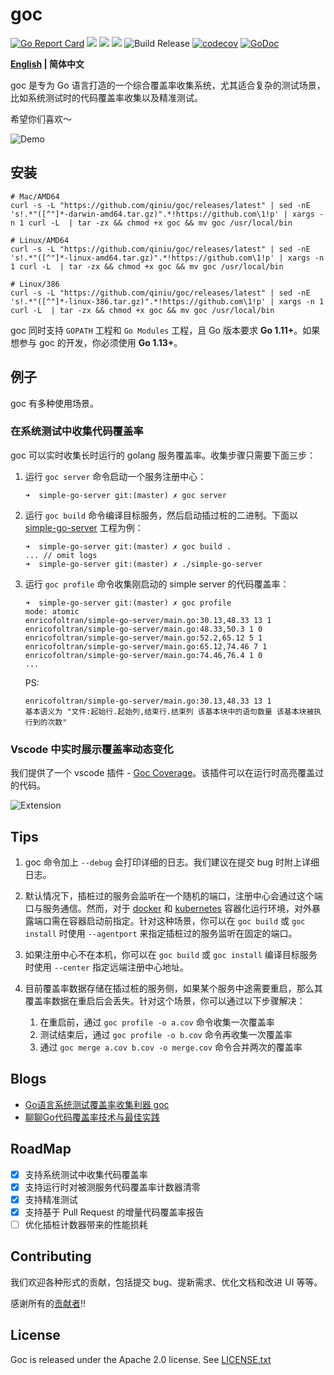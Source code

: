 # goc

[![Go Report Card](https://goreportcard.com/badge/github.com/qiniu/goc)](https://goreportcard.com/report/github.com/qiniu/goc)
![](https://github.com/qiniu/goc/workflows/ut-check/badge.svg)
![](https://github.com/qiniu/goc/workflows/style-check/badge.svg)
![](https://github.com/qiniu/goc/workflows/e2e%20test/badge.svg)
![Build Release](https://github.com/qiniu/goc/workflows/Build%20Release/badge.svg)
[![codecov](https://codecov.io/gh/qiniu/goc/branch/master/graph/badge.svg)](https://codecov.io/gh/qiniu/goc)
[![GoDoc](https://godoc.org/github.com/qiniu/goc?status.svg)](https://godoc.org/github.com/qiniu/goc)

**[English](./README.md) | 简体中文**

goc 是专为 Go 语言打造的一个综合覆盖率收集系统，尤其适合复杂的测试场景，比如系统测试时的代码覆盖率收集以及精准测试。

希望你们喜欢～

![Demo](docs/images/intro.gif)

## 安装

```
# Mac/AMD64
curl -s -L "https://github.com/qiniu/goc/releases/latest" | sed -nE 's!.*"([^"]*-darwin-amd64.tar.gz)".*!https://github.com\1!p' | xargs -n 1 curl -L  | tar -zx && chmod +x goc && mv goc /usr/local/bin

# Linux/AMD64
curl -s -L "https://github.com/qiniu/goc/releases/latest" | sed -nE 's!.*"([^"]*-linux-amd64.tar.gz)".*!https://github.com\1!p' | xargs -n 1 curl -L  | tar -zx && chmod +x goc && mv goc /usr/local/bin

# Linux/386
curl -s -L "https://github.com/qiniu/goc/releases/latest" | sed -nE 's!.*"([^"]*-linux-386.tar.gz)".*!https://github.com\1!p' | xargs -n 1 curl -L  | tar -zx && chmod +x goc && mv goc /usr/local/bin

```

goc 同时支持 `GOPATH` 工程和 `Go Modules` 工程，且 Go 版本要求 **Go 1.11+**。如果想参与 goc 的开发，你必须使用 **Go 1.13+**。

## 例子

goc 有多种使用场景。

### 在系统测试中收集代码覆盖率

goc 可以实时收集长时运行的 golang 服务覆盖率。收集步骤只需要下面三步：

1. 运行 `goc server` 命令启动一个服务注册中心：
    ```
    ➜  simple-go-server git:(master) ✗ goc server
    ```
2. 运行 `goc build` 命令编译目标服务，然后启动插过桩的二进制。下面以 [simple-go-server](https://github.com/CarlJi/simple-go-server) 工程为例：
    ```
    ➜  simple-go-server git:(master) ✗ goc build .
    ... // omit logs
    ➜  simple-go-server git:(master) ✗ ./simple-go-server  
    ```
3. 运行 `goc profile` 命令收集刚启动的 simple server 的代码覆盖率：
    ```
    ➜  simple-go-server git:(master) ✗ goc profile
    mode: atomic
    enricofoltran/simple-go-server/main.go:30.13,48.33 13 1
    enricofoltran/simple-go-server/main.go:48.33,50.3 1 0
    enricofoltran/simple-go-server/main.go:52.2,65.12 5 1
    enricofoltran/simple-go-server/main.go:65.12,74.46 7 1
    enricofoltran/simple-go-server/main.go:74.46,76.4 1 0
    ...   
    ```
    PS:
    ```
    enricofoltran/simple-go-server/main.go:30.13,48.33 13 1
    基本语义为 "文件:起始行.起始列,结束行.结束列 该基本块中的语句数量 该基本块被执行到的次数"
    ```

### Vscode 中实时展示覆盖率动态变化

我们提供了一个 vscode 插件 - [Goc Coverage](https://marketplace.visualstudio.com/items?itemName=lyyyuna.goc)。该插件可以在运行时高亮覆盖过的代码。

![Extension](docs/images/goc-vscode.gif)

## Tips

1. goc 命令加上 `--debug` 会打印详细的日志。我们建议在提交 bug 时附上详细日志。

2. 默认情况下，插桩过的服务会监听在一个随机的端口，注册中心会通过这个端口与服务通信。然而，对于 [docker](https://docs.docker.com/engine/reference/commandline/run/#publish-or-expose-port--p---expose) 和 [kubernetes](https://kubernetes.io/docs/concepts/services-networking/service/#defining-a-service) 容器化运行环境，对外暴露端口需在容器启动前指定。针对这种场景，你可以在 `goc build` 或 `goc install` 时使用 `--agentport` 来指定插桩过的服务监听在固定的端口。

3. 如果注册中心不在本机，你可以在 `goc build` 或 `goc install` 编译目标服务时使用 `--center` 指定远端注册中心地址。

4. 目前覆盖率数据存储在插过桩的服务侧，如果某个服务中途需要重启，那么其覆盖率数据在重启后会丢失。针对这个场景，你可以通过以下步骤解决：

    1. 在重启前，通过 `goc profile -o a.cov` 命令收集一次覆盖率
    2. 测试结束后，通过 `goc profile -o b.cov` 命令再收集一次覆盖率
    3. 通过 `goc merge a.cov b.cov -o merge.cov` 命令合并两次的覆盖率

## Blogs

- [Go语言系统测试覆盖率收集利器 goc](https://mp.weixin.qq.com/s/DzXEXwepaouSuD2dPVloOg)
- [聊聊Go代码覆盖率技术与最佳实践](https://mp.weixin.qq.com/s/SQHzsfV5T_B8fmt9NzGA7Q)

## RoadMap

- [x] 支持系统测试中收集代码覆盖率
- [x] 支持运行时对被测服务代码覆盖率计数器清零
- [x] 支持精准测试
- [x] 支持基于 Pull Request 的增量代码覆盖率报告
- [ ] 优化插桩计数器带来的性能损耗

## Contributing

我们欢迎各种形式的贡献，包括提交 bug、提新需求、优化文档和改进 UI 等等。

感谢所有的[贡献者](https://github.com/qiniu/goc/graphs/contributors)!!

## License

Goc is released under the Apache 2.0 license. See [LICENSE.txt](https://github.com/qiniu/goc/blob/master/LICENSE)
